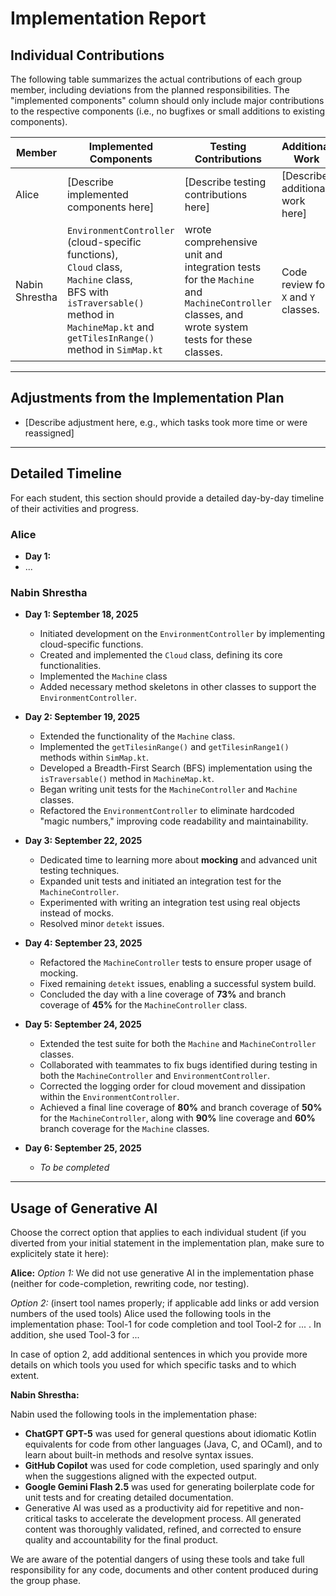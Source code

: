 # Implementation Report

## Individual Contributions

The following table summarizes the actual contributions of each group member, including deviations from the planned responsibilities. 
The "implemented components" column should only include major contributions to the respective components (i.e., no bugfixes or small additions to existing components).

| Member     | Implemented Components | Testing Contributions | Additional Work |
|------------|------------------------|-----------------------|-----------------|
| Alice      | [Describe implemented components here] | [Describe testing contributions here] | [Describe additional work here] |
| Nabin Shrestha | `EnvironmentController` (cloud-specific functions),<br>`Cloud` class,<br>`Machine` class, <br>BFS with `isTraversable()` method in `MachineMap.kt` and <br> `getTilesInRange()` method in `SimMap.kt`| wrote comprehensive unit and integration tests for the `Machine` and `MachineController` classes, and wrote system tests for these classes. | Code review for `X` and `Y` classes. || ...        | ...                    | ...                   | ...             |

---

## Adjustments from the Implementation Plan

- [Describe adjustment here, e.g., which tasks took more time or were reassigned]  

---

## Detailed Timeline 

For each student, this section should provide a detailed day-by-day timeline of their activities and progress.

### Alice

- **Day 1:**
- ...


### **Nabin Shrestha**

* **Day 1: September 18, 2025**
    * Initiated development on the `EnvironmentController` by implementing cloud-specific functions.
    * Created and implemented the `Cloud` class, defining its core functionalities.
    * Implemented the `Machine` class
    * Added necessary method skeletons in other classes to support the `EnvironmentController`.

* **Day 2: September 19, 2025**
    * Extended the functionality of the `Machine` class.
    * Implemented the `getTilesinRange()` and `getTilesinRange1()` methods within `SimMap.kt`.
    * Developed a Breadth-First Search (BFS) implementation using the `isTraversable()` method in `MachineMap.kt`.
    * Began writing unit tests for the `MachineController` and `Machine` classes.
    * Refactored the `EnvironmentController` to eliminate hardcoded "magic numbers," improving code readability and maintainability.

* **Day 3: September 22, 2025**
    * Dedicated time to learning more about **mocking** and advanced unit testing techniques.
    * Expanded unit tests and initiated an integration test for the `MachineController`.
    * Experimented with writing an integration test using real objects instead of mocks.
    * Resolved minor `detekt` issues.

* **Day 4: September 23, 2025**
    * Refactored the `MachineController` tests to ensure proper usage of mocking.
    * Fixed remaining `detekt` issues, enabling a successful system build.
    * Concluded the day with a line coverage of **73%** and branch coverage of **45%** for the `MachineController` class.

* **Day 5: September 24, 2025**
    * Extended the test suite for both the `Machine` and `MachineController` classes.
    * Collaborated with teammates to fix bugs identified during testing in both the `MachineController` and `EnvironmentController`.
    * Corrected the logging order for cloud movement and dissipation within the `EnvironmentController`.
    * Achieved a final line coverage of **80%** and branch coverage of **50%** for the `MachineController`, along with **90%** line coverage and **60%** branch coverage for the `Machine` classes.

* **Day 6: September 25, 2025**
    * _To be completed_
  
---

## Usage of Generative AI

Choose the correct option that applies to each individual student (if you diverted from your initial statement in the implementation plan, make sure to explicitely state it here):

**Alice:**
*Option 1:*
We did not use generative AI in the implementation phase (neither for code-completion, rewriting code, nor testing).

*Option 2:*
(insert tool names properly; if applicable add links or add version numbers of the used tools)
Alice used the following tools in the implementation phase:
Tool-1 for code completion and tool Tool-2 for ... . In addition, she used Tool-3 for ...

In case of option 2, add additional sentences in which you provide more details on which tools you used for which specific tasks and to which extent.

**Nabin Shrestha:**

Nabin used the following tools in the implementation phase:
* **ChatGPT GPT-5** was used for general questions about idiomatic Kotlin equivalents for code from other languages (Java, C, and OCaml), and to learn about built-in methods and resolve syntax issues.
* **GitHub Copilot** was used for code completion, used sparingly and only when the suggestions aligned with the expected output.
* **Google Gemini Flash 2.5** was used for generating boilerplate code for unit tests and for creating detailed documentation.
* Generative AI was used as a productivity aid for repetitive and non-critical tasks to accelerate the development process. All generated content was thoroughly validated, refined, and corrected to ensure quality and accountability for the final product.




We are aware of the potential dangers of using these tools and take full responsibility for any code, documents and other content produced during the group phase.

